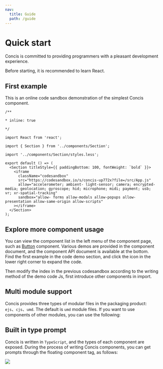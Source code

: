 ```yaml
---
nav:
  title: Guide
  path: /guide
---
```


# Quick start

Concis is committed to providing programmers with a pleasant development experience.

<Alert>Before starting, it is recommended to learn React.

## First example

This is an online code sandbox demonstration of the simplest Concis component.

```tsx
/**

* inline: true

*/

import React from 'react';

import { Section } from '../components/Section';

import '../components/Section/styles.less';

export default () => (
  <Section titleStyle={{ paddingBottom: 100, fontWeight: `bold` }}>
    <iframe
      className="codesandbox"
      src="https://codesandbox.io/s/concis-up772x?file=/src/App.js"
      allow="accelerometer; ambient- light-sensor; camera; encrypted-media; geolocation; gyroscope; hid; microphone; midi; payment; usb; vr; xr-spatial-tracking"
      sandbox="allow- forms allow-modals allow-popups allow-presentation allow-same-origin allow-scripts"
    ></iframe>
  </Section>
);
```

## Explore more component usage

You can view the component list in the left menu of the component page, such as <a href="https://concis.org.cn/#/common/button">Button</a> component. Various demos are provided in the component document, and the component API document is available at the bottom. Find the first example in the code demo section, and click the icon in the lower right corner to expand the code.

Then modify the index in the previous codesandbox according to the writing method of the demo code Js, first introduce other components in import.

## Multi module support

Concis provides three types of modular files in the packaging product: `ejs`、`cjs`、`umd`. The default is `umd` module files. If you want to use components of other modules, you can use the following:

<!-- Use the cjs module:

```tsx pure
import React from 'react';
import { Button } from 'concis/web-react/cjs';
```

Use the ejs module:

```tsx pure
import React from 'react';
import { Button } from 'concis/web-react/es';
``` -->

## Built in type prompt

Concis is written in `TypeScript`, and the types of each component are exposed. During the process of writing Concis components, you can get prompts through the floating component tag, as follows:

<img src="https://concis.org.cn/images/ts-alias.jpg" />